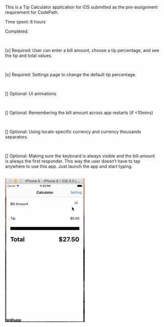 
<p>This is a Tip Calculator application for iOS submitted as the pre-assignment requirement for CodePath.</p>
<p>Time spent: 6 hours </p>
<p>Completed:</p> <br/>
<p>[x] Required: User can enter a bill amount, choose a tip percentage, and see the tip and total values.</p> <br/>
<p>[x] Required: Settings page to change the default tip percentage.</p><br/>
<p>[] Optional: UI animations </p> <br/>
<p>[] Optional: Remembering the bill amount across app restarts (if &lt;10mins)</p> <br/>
<p>[] Optional: Using locale-specific currency and currency thousands separators.</p> <br/>
<p>[] Optional: Making sure the keyboard is always visible and the bill amount is always the first responder. This way the user doesn’t have to tap anywhere to use this app. Just launch the app and start typing.</p> <br/>

<img src="example.gif">
</body></html>